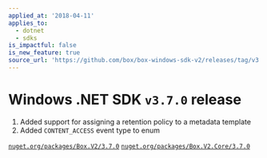 ```yaml
---
applied_at: '2018-04-11'
applies_to:
  - dotnet
  - sdks
is_impactful: false
is_new_feature: true
source_url: 'https://github.com/box/box-windows-sdk-v2/releases/tag/v3.7.0'
---
```


# Windows .NET SDK `v3.7.0` release

1. Added support for assigning a retention policy to a metadata template
2. Added `CONTENT_ACCESS` event type to enum

[`nuget.org/packages/Box.V2/3.7.0`](https://www.nuget.org/packages/Box.V2/3.7.0)
[`nuget.org/packages/Box.V2.Core/3.7.0`](https://www.nuget.org/packages/Box.V2.Core/3.7.0)